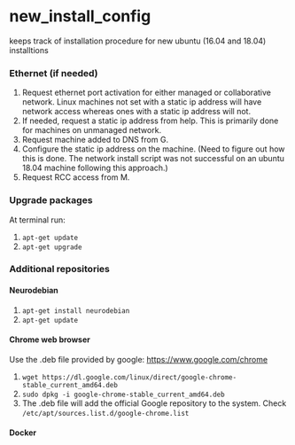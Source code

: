 # new_install_config
keeps track of installation procedure for new ubuntu (16.04 and 18.04) installtions

### Ethernet (if needed)
1. Request ethernet port activation for either managed or collaborative network. Linux machines not set with a static ip address will have network access whereas ones with a static ip address will not.
2. If needed, request a static ip address from help. This is primarily done for machines on unmanaged network.
3. Request machine added to DNS from G.
4. Configure the static ip address on the machine. (Need to figure out how this is done. The network install script was not successful on an ubuntu 18.04 machine following this approach.)
5. Request RCC access from M.

### Upgrade packages
At terminal run:
1. `apt-get update`
2. `apt-get upgrade`

### Additional repositories

#### Neurodebian
1. `apt-get install neurodebian`
2. `apt-get update`

#### Chrome web browser
Use the .deb file provided by google: https://www.google.com/chrome
1. `wget https://dl.google.com/linux/direct/google-chrome-stable_current_amd64.deb`
2. `sudo dpkg -i google-chrome-stable_current_amd64.deb`
3. The .deb file will add the official Google repository to the system. Check `/etc/apt/sources.list.d/google-chrome.list`

#### Docker




